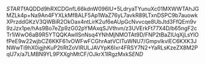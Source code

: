 $START$fAQDDd9hRXCDGnfL66kdnW096lU+5LdryaTYunuXc01MXWWTAhJGMZLk4p+Na9An4FYXLkMf8ALF5Ap1WaZ76yL7avkR89LTxnDSPC9b7auowkXPrzddGKzV3QWBiR2OkOax4ntLirK2uf6eAUpGcNvvcqe8UbJtd3FfQEm9v9zJzx1pe/hAs9Bo7eZp9zG02pYMAxqSJVthvn/z3UVErkFt77X4D/b65ngF2cTr1iWwO6aB9R5YTQQKAwIlSnNsq4YNhMjNMOTAt9D/FNP2tBaZIUqXjLsYlOfPeE9w22wjbCZ6KKF61vOWFwFCGhrAatVCITuWNU7/GmpvlkvlEC6KXK3JNWwTi9hX0igjhKuP2tiRtZoVIRULJAVYpK6Ixr4FRSY7N2+YaRLsKzeZX8M2PqU7x/a7LMBN9YL9PXXghMtCF/OJkrX1IRgzMxkS$END$